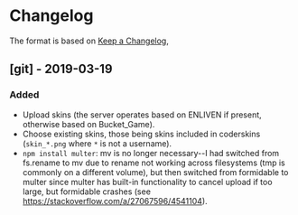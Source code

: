 # Changelog

The format is based on [Keep a Changelog](https://keepachangelog.com/en/1.0.0/),

## [git] - 2019-03-19
### Added
- Upload skins (the server operates based on ENLIVEN if present,
  otherwise based on Bucket_Game).
- Choose existing skins, those being skins included in coderskins
  (`skin_*.png` where `*` is not a username).
- `npm install multer`: mv is no longer necessary--I had switched from
   fs.rename to mv due to rename not working across filesystems (tmp is
   commonly on a different volume), but then switched from formidable
   to multer since multer has built-in functionality to cancel upload
   if too large, but formidable crashes (see
   <https://stackoverflow.com/a/27067596/4541104>).
